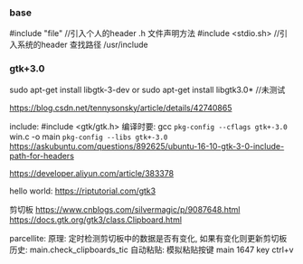### base
#include "file" //引入个人的header
.h 文件声明方法
#include <stdio.sh> //引入系统的header
查找路径 /usr/include

### gtk+3.0
sudo apt-get install libgtk-3-dev
or
sudo apt-get install libgtk3.0* //未测试

https://blog.csdn.net/tennysonsky/article/details/42740865

include:
#include <gtk/gtk.h>
编译时要: gcc `pkg-config --cflags gtk+-3.0` win.c -o main `pkg-config --libs gtk+-3.0`
https://askubuntu.com/questions/892625/ubuntu-16-10-gtk-3-0-include-path-for-headers


https://developer.aliyun.com/article/383378

hello world:
https://riptutorial.com/gtk3

剪切板
https://www.cnblogs.com/silvermagic/p/9087648.html
https://docs.gtk.org/gtk3/class.Clipboard.html

parcellite:
原理: 定时检测剪切板中的数据是否有变化, 如果有变化则更新剪切板历史: main.check_clipboards_tic
自动粘贴: 模拟粘贴按键 main 1647 key ctrl+v